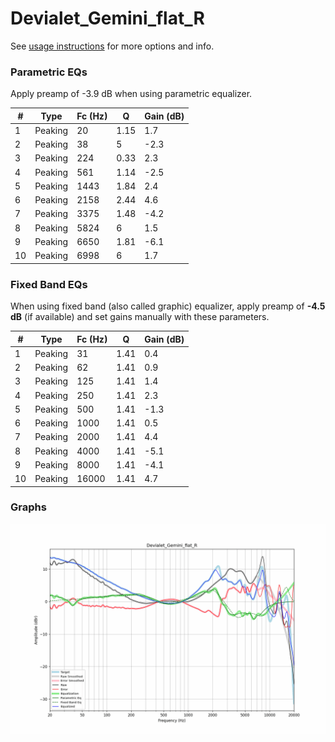 # Devialet_Gemini_flat_R
See [usage instructions](https://github.com/jaakkopasanen/AutoEq#usage) for more options and info.

### Parametric EQs
Apply preamp of -3.9 dB when using parametric equalizer.

|   # | Type    |   Fc (Hz) |    Q |   Gain (dB) |
|-----|---------|-----------|------|-------------|
|   1 | Peaking |        20 | 1.15 |         1.7 |
|   2 | Peaking |        38 | 5    |        -2.3 |
|   3 | Peaking |       224 | 0.33 |         2.3 |
|   4 | Peaking |       561 | 1.14 |        -2.5 |
|   5 | Peaking |      1443 | 1.84 |         2.4 |
|   6 | Peaking |      2158 | 2.44 |         4.6 |
|   7 | Peaking |      3375 | 1.48 |        -4.2 |
|   8 | Peaking |      5824 | 6    |         1.5 |
|   9 | Peaking |      6650 | 1.81 |        -6.1 |
|  10 | Peaking |      6998 | 6    |         1.7 |

### Fixed Band EQs
When using fixed band (also called graphic) equalizer, apply preamp of **-4.5 dB** (if available) and set gains manually with these parameters.

|   # | Type    |   Fc (Hz) |    Q |   Gain (dB) |
|-----|---------|-----------|------|-------------|
|   1 | Peaking |        31 | 1.41 |         0.4 |
|   2 | Peaking |        62 | 1.41 |         0.9 |
|   3 | Peaking |       125 | 1.41 |         1.4 |
|   4 | Peaking |       250 | 1.41 |         2.3 |
|   5 | Peaking |       500 | 1.41 |        -1.3 |
|   6 | Peaking |      1000 | 1.41 |         0.5 |
|   7 | Peaking |      2000 | 1.41 |         4.4 |
|   8 | Peaking |      4000 | 1.41 |        -5.1 |
|   9 | Peaking |      8000 | 1.41 |        -4.1 |
|  10 | Peaking |     16000 | 1.41 |         4.7 |

### Graphs
![](./Devialet_Gemini_flat_R.png)
